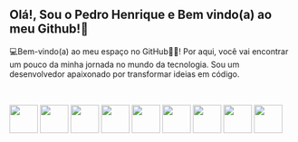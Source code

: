 ## Olá!, Sou o Pedro Henrique e Bem vindo(a) ao meu Github!👋

💻Bem-vindo(a) ao meu espaço no GitHub🌟🌟! Por aqui, você vai encontrar um pouco da minha jornada no mundo da tecnologia. Sou um desenvolvedor apaixonado por transformar ideias em código.






##
<div style="display: inline_block"><br>
  <img align="center" height="50" width"60" src="https://cdn.jsdelivr.net/gh/devicons/devicon@latest/icons/java/java-original-wordmark.svg" />
  <img align="center" height="50" width"60" src="https://cdn.jsdelivr.net/gh/devicons/devicon@latest/icons/javascript/javascript-original.svg" />
  <img align="center" height="50" width"60" src="https://cdn.jsdelivr.net/gh/devicons/devicon@latest/icons/spring/spring-original-wordmark.svg" />
  <img align="center" height="50" width"60" src="https://cdn.jsdelivr.net/gh/devicons/devicon@latest/icons/mysql/mysql-plain-wordmark.svg" />
  <img align="center" height="50" width"60" src="https://cdn.jsdelivr.net/gh/devicons/devicon@latest/icons/html5/html5-original-wordmark.svg" />
  <img align="center" height="50" width"60" src="https://cdn.jsdelivr.net/gh/devicons/devicon@latest/icons/typescript/typescript-original.svg" />
  <img align="center" height="50" width"60" src="https://cdn.jsdelivr.net/gh/devicons/devicon@latest/icons/css3/css3-original-wordmark.svg" />
  <img align="center" height="50" width"60" src="https://cdn.jsdelivr.net/gh/devicons/devicon@latest/icons/swagger/swagger-original.svg" />
  <img align="center" height="50" width"60" src="https://cdn.jsdelivr.net/gh/devicons/devicon@latest/icons/git/git-original.svg" />
</div>



